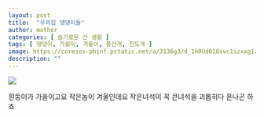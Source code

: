 ```yaml
---
layout: post
title:  "우리집 댕댕이들"
author: mother
categories: [ 슬기로운 산 생활 ]
tags: [ 댕댕이, 가을이, 겨울이, 풍산개, 진도개 ]
image: https://coresos-phinf.pstatic.net/a/3136g3/d_1h0Ud018svc1izxxg1z1ylr9_srh9k9.jpg?type=e1920_std
description: ""
---
```


![](https://coresos-phinf.pstatic.net/a/31361b/d_2h0Ud018svc19t8mng9ppwyh_srh9k9.jpg?type=e1920_std)

흰둥이가 가을이고요
작은놈이 겨울인데요
작은녀석이 꼭 큰녀석을 괴롭히다 혼나곤 하죠